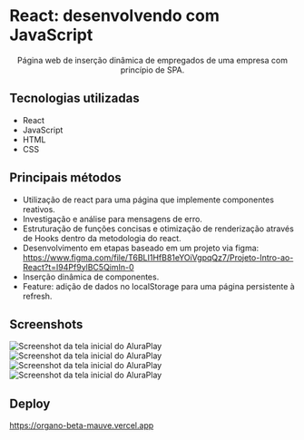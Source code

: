 # React: desenvolvendo com JavaScript

<p align="center">Página web de inserção dinâmica de empregados de uma empresa com princípio de SPA.</p>

## Tecnologias utilizadas
* React
* JavaScript
* HTML
* CSS

## Principais métodos
* Utilização de react para uma página que implemente componentes reativos.
* Investigação e análise para mensagens de erro.
* Estruturação de funções concisas e otimização de renderização através de Hooks dentro da metodologia do react.
* Desenvolvimento em etapas baseado em um projeto via figma: https://www.figma.com/file/T6BLI1HfB81eYOiVgpqQz7/Projeto-Intro-ao-React?t=I94Pf9ylBC5QimIn-0
* Inserção dinâmica de componentes.
* Feature: adição de dados no localStorage para uma página persistente à refresh.

## Screenshots
![Screenshot da tela inicial do AluraPlay](https://i.imgur.com/Kqt7v77.png)
![Screenshot da tela inicial do AluraPlay](https://i.imgur.com/pTDYseM.png)
![Screenshot da tela inicial do AluraPlay](https://i.imgur.com/gEtxTJH.png)
![Screenshot da tela inicial do AluraPlay](https://i.imgur.com/39vyBov.png)

## Deploy
https://organo-beta-mauve.vercel.app
